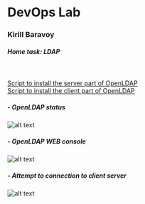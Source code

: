 # DevOps Lab
### Kirill Baravoy

##### Home task: LDAP
<br>

[Script to install the server part of OpenLDAP](https://github.com/borovoykirill/DevOps-Lab/blob/LDAP/provision/server-setup.sh "Server script") <br>
[Script to install the client part of OpenLDAP](https://github.com/borovoykirill/DevOps-Lab/blob/LDAP/provision/client-setup.sh "Client script") <br>

##### - OpenLDAP status
![alt text](https://github.com/borovoykirill/DevOps-Lab/blob/LDAP/img/status-slapd.png "Service status")
<br>
##### - OpenLDAP WEB console
![alt text](https://github.com/borovoykirill/DevOps-Lab/blob/LDAP/img/ldapadmin.png "LDAP web-console")

##### - Attempt to connection to client server
![alt text](https://github.com/borovoykirill/DevOps-Lab/blob/LDAP/img/connect_via_epamer.png "LDAP web-console")

